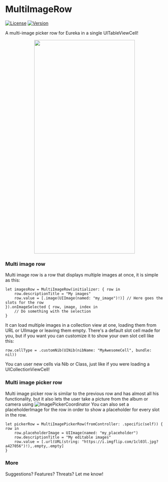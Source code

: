 # MultiImageRow
[![License](https://img.shields.io/packagist/l/doctrine/orm.svg?style=flat-square)](https://cocoapods.org/pods/ImagePickerCoordinator)
[![Version](https://img.shields.io/badge/pod-v1.0.0-blue.svg?style=flat-square)](https://cocoapods.org/pods/ImagePickerCoordinator)

A multi-image picker row for Eureka in a single UITableViewCell!
<p align="center">
<img src="Example/Screenshots/MultiImageRow.gif" height = "680" width = "320"/>
</p>

### Multi image row
Multi image row is a row that displays multiple images at once, it is simple as this:

```
let imagesRow = MultiImageRow(initializer: { row in
    row.descriptionTitle = "My images"
    row.value = [.image(UIImage(named: "my_image")!)] // Here goes the slots for the row 
}).onImageSelected { row, image, index in
    // Do something with the selection
}
```

It can load multiple images in a collection view at one, loading them from URL or UIImage or leaving them empty.
There's a default slot cell made for you, but if you want you can customize it to show your own slot cell like this:

```
row.cellType = .customNib(UINib(nibName: "MyAwesomeCell", bundle: nil))
```

You can user new cells via Nib or Class, just like if you were loading a UICollectionViewCell!

### Multi image picker row
Multi image picker row is similar to the previous row and has almost all his functionality, but it also lets the user take a picture from the album or camera using ![ImagePickerCoordinator](https://github.com/Machipla/ImagePickerCoordinator)
You can also set a placeholderImage for the row in order to show a placeholder for every slot in the row.

```
let pickerRow = MultiImagePickerRow(fromController: .specific(self)) { row in
    row.placeholderImage = UIImage(named: "my_placeholder")
    row.descriptionTitle = "My editable images"
    row.value = [.url(URL(string: "https://i.imgflip.com/1cl03l.jpg?a427056")!),.empty,.empty]
}
```

### More
Suggestions? Features? Threats? Let me know!
